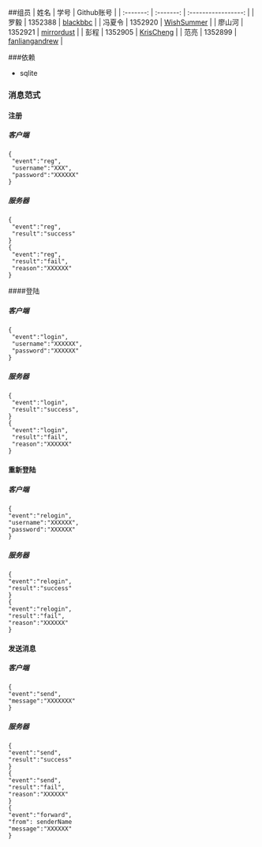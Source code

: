 ##组员
| 姓名      | 学号      | Github账号          |
| :-------: | :-------: | :-----------------: |
| 罗毅      | 1352388   | [blackbbc][1]       |
| 冯夏令    | 1352920   | [WishSummer][2]     |
| 廖山河    | 1352921   | [mirrordust][3]     |
| 彭程      | 1352905   | [KrisCheng][4]      |
| 范亮      | 1352899   | [fanliangandrew][5] |

###依赖
- sqlite

### 消息范式

#### 注册
##### 客户端
```
{
 "event":"reg",
 "username":"XXX",
 "password":"XXXXXX"
}
```

##### 服务器
```
{
 "event":"reg",
 "result":"success"
}
{
 "event":"reg",
 "result":"fail",
 "reason":"XXXXXX"
}
```

####登陆
##### 客户端
```
{
 "event":"login",
 "username":"XXXXXX",
 "password":"XXXXXX"
}
```

##### 服务器
```
{
 "event":"login",
 "result":"success",
}
{
 "event":"login",
 "result":"fail",
 "reason":"XXXXXX"
}
```

#### 重新登陆
##### 客户端
```
{
"event":"relogin",
"username":"XXXXXX",
"password":"XXXXXX"
}
```

##### 服务器
```
{
"event":"relogin",
"result":"success"
}
{
"event":"relogin",
"result":"fail",
"reason":"XXXXXX"
}
```

#### 发送消息
##### 客户端
```
{
"event":"send",
"message":"XXXXXXX"
}
```

##### 服务器
```
{
"event":"send",
"result":"success"
}
{
"event":"send",
"result":"fail",
"reason":"XXXXXX"
}
{
"event":"forward",
"from": senderName
"message":"XXXXXX"
}
```

[1]: https://github.com/blackbbc
[2]: https://github.com/WishSummer
[3]: https://github.com/mirrordust
[4]: https://github.com/KrisCheng
[5]: https://github.com/fanliangandrew
